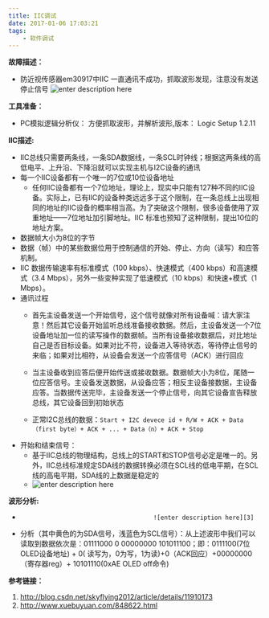 ```yaml
---
title: IIC调试
date: 2017-01-06 17:03:21
tags: 
	- 软件调试
---
```

**故障描述：**

- 防近视传感器em30917中IIC 一直通讯不成功，抓取波形发现，注意没有发送停止信号
![enter description here][1]
<!-- more -->

**工具准备：**

- PC模拟逻辑分析仪： 方便抓取波形，并解析波形,版本：  Logic Setup 1.2.11

**IIC描述:** 

- IIC总线只需要两条线，一条SDA数据线，一条SCL时钟线；根据这两条线的高低电平、上升沿、下降沿就可以实现主机与I2C设备的通讯
- 每一个IIC设备都有一个唯一的7位或10位设备地址
	-  任何IIC设备都有一个7位地址，理论上，现实中只能有127种不同的IIC设备。实际上，已有IIC的设备种类远远多于这个限制，在一条总线上出现相同的地址的IIC设备的概率相当高。为了突破这个限制，很多设备使用了双重地址——7位地址加引脚地址。IIC 标准也预知了这种限制，提出10位的地址方案。
- 数据帧大小为8位的字节
- 数据（帧）中的某些数据位用于控制通信的开始、停止、方向（读写）和应答机制。
- IIC 数据传输速率有标准模式（100 kbps）、快速模式（400 kbps）和高速模式（3.4 Mbps），另外一些变种实现了低速模式（10 kbps）和快速+模式（1 Mbps）。
- 通讯过程
	- 首先主设备发送一个开始信号，这个信号就像对所有设备喊：请大家注意！然后其它设备开始监听总线准备接收数据。然后，主设备发送一个7位设备地址加一位的读写操作的数据帧。当所有设备接收数据后，对比地址自己是否目标设备。如果对比不符，设备进入等待状态，等待停止信号的来临；如果对比相符，从设备会发送一个应答信号（ACK）进行回应

	- 当主设备收到应答后便开始传送或接收数据。数据帧大小为8位，尾随一位应答信号。主设备发送数据，从设备应答；相反主设备接数据，主设备应答。当数据传送完毕，主设备发送一个停止信号，向其它设备宣告释放总线，其它设备回到初始状态
	- 正常I2C总线的数据：`Start + I2C devece id + R/W + ACK + Data（first byte）+ ACK + ... + Data（n）+ ACK + Stop`
- 开始和结束信号： 
	- 基于IIC总线的物理结构，总线上的START和STOP信号必定是唯一的。另外，IIC总线标准规定SDA线的数据转换必须在SCL线的低电平期，在SCL线的高电平期，SDA线的上数据是稳定的
	- ![enter description here][2]

**波形分析:**

-                                          ![enter description here][3]
-  分析（其中黄色的为SDA信号，浅蓝色为SCL信号）：从上述波形中我们可以读取到数据依次是：01111000 0 00000000 101011100；即：0111100(7位OLED设备地址) + 0( 读写为，0为写，1为读)+0（ACK回应）+00000000（寄存器reg）+ 10101110(0xAE OLED off命令)

**参考链接：**

 1. http://blog.csdn.net/skyflying2012/article/details/11910173
 2. http://www.xuebuyuan.com/848622.html


  [1]: http://oimqf80rv.bkt.clouddn.com/IIC-1.png
  [2]: http://oimqf80rv.bkt.clouddn.com/IIC-2.png
  [3]: http://oimqf80rv.bkt.clouddn.com/IIC-3.png